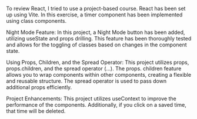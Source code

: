 To review React, I tried to use a project-based course. React has been set up using Vite. In this exercise, a timer component has been implemented using class components.

Night Mode Feature:
In this project, a Night Mode button has been added, utilizing useState and props drilling.
This feature has been thoroughly tested and allows for the toggling of classes based on changes in the component state.

Using Props, Children, and the Spread Operator:
This project utilizes props, props.children, and the spread operator (...). The props.
children feature allows you to wrap components within other components, creating a flexible and reusable structure.
The spread operator is used to pass down additional props efficiently.

Project Enhancements:
This project utilizes useContext to improve the performance of the components.
Additionally, if you click on a saved time, that time will be deleted.